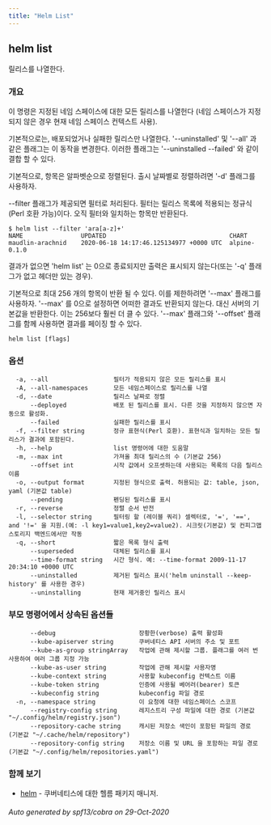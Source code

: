 ```yaml
---
title: "Helm List"
---
```


## helm list

릴리스를 나열한다.

### 개요


이 명령은 지정된 네임 스페이스에 대한 모든 릴리스를 나열헌다 (네임 스페이스가 지정되지 않은 경우 현재 네임 스페이스 컨텍스트 사용).

기본적으로는, 배포되었거나 실패한 릴리스만 나열한다. 
'--uninstalled' 및 '--all' 과 같은 플래그는 이 동작을 변경한다. 
이러한 플래그는 '--uninstalled --failed' 와 같이 결합 할 수 있다.

기본적으로, 항목은 알파벳순으로 정렬된다. 출시 날짜별로 정렬하려면 '-d' 플래그를 
사용하자.

--filter 플래그가 제공되면 필터로 처리된다. 
필터는 릴리스 목록에 적용되는 정규식 (Perl 호환 가능)이다. 
오직 필터와 일치하는 항목만 반환된다.

    $ helm list --filter 'ara[a-z]+'
    NAME                UPDATED                                  CHART
    maudlin-arachnid    2020-06-18 14:17:46.125134977 +0000 UTC  alpine-0.1.0

결과가 없으면 'helm list' 는 0으로 종료되지만 
출력은 표시되지 않는다(또는 '-q' 플래그가 없고 헤더만 있는 경우).

기본적으로 최대 256 개의 항목이 반환 될 수 있다. 이를 제한하려면 '--max' 플래그를 사용하자. 
'--max' 를 0으로 설정하면 어떠한 결과도 반환되지 않는다. 
대신 서버의 기본값을 반환한다. 이는 256보다 훨씬 더 클 수 있다. 
'--max' 플래그와 '--offset' 플래그를 함께 사용하면 결과를 페이징 할 수 있다.


```
helm list [flags]
```

### 옵션

```
  -a, --all                  필터가 적용되지 않은 모든 릴리스를 표시
  -A, --all-namespaces       모든 네임스페이스로 릴리스를 나열
  -d, --date                 릴리스 날짜로 정렬
      --deployed             배포 된 릴리스를 표시. 다른 것을 지정하지 않으면 자동으로 활성화.
      --failed               실패한 릴리스를 표시
  -f, --filter string        정규 표현식(Perl 호환). 표현식과 일치하는 모든 릴리스가 결과에 포함된다.
  -h, --help                 list 명령어에 대한 도움말
  -m, --max int              가져올 최대 릴리스의 수 (기본값 256)
      --offset int           시작 값에서 오프셋하는데 사용되는 목록의 다음 릴리스이름 
  -o, --output format        지정된 형식으로 출력. 허용되는 값: table, json, yaml (기본값 table)
      --pending              펜딩된 릴리스를 표시
  -r, --reverse              정렬 순서 반전
  -l, --selector string      필터링 할 (레이블 쿼리) 셀렉터로, '=', '==', and '!=' 을 지원.(예: -l key1=value1,key2=value2). 시크릿(기본값) 및 컨피그맵 스토리지 백엔드에서만 작동
  -q, --short                짧은 목록 형식 출력
      --superseded           대체된 릴리스를 표시
      --time-format string   시간 형식. 예: --time-format 2009-11-17 20:34:10 +0000 UTC
      --uninstalled          제거된 릴리스 표시('helm uninstall --keep-history' 를 사용한 경우)
      --uninstalling         현재 제거중인 릴리스 표시
```

### 부모 명령어에서 상속된 옵션들

```
      --debug                       장황한(verbose) 출력 활성화
      --kube-apiserver string       쿠버네티스 API 서버의 주소 및 포트
      --kube-as-group stringArray   작업에 관해 제시할 그룹. 플래그를 여러 번 사용하여 여러 그룹 지정 가능
      --kube-as-user string         작업에 관해 제시할 사용자명
      --kube-context string         사용할 kubeconfig 컨텍스트 이름
      --kube-token string           인증에 사용될 베어러(bearer) 토큰
      --kubeconfig string           kubeconfig 파일 경로
  -n, --namespace string            이 요청에 대한 네임스페이스 스코프
      --registry-config string      레지스트리 구성 파일에 대한 경로 (기본값 "~/.config/helm/registry.json")
      --repository-cache string     캐시된 저장소 색인이 포함된 파일의 경로 (기본값 "~/.cache/helm/repository")
      --repository-config string    저장소 이름 및 URL 을 포함하는 파일 경로 (기본값 "~/.config/helm/repositories.yaml")
```

### 함께 보기

* [helm](../helm)	 - 쿠버네티스에 대한 헬름 패키지 매니저.

###### Auto generated by spf13/cobra on 29-Oct-2020
